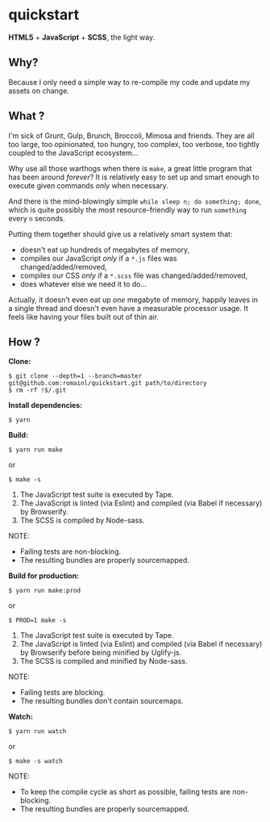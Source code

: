 # quickstart

**HTML5** + **JavaScript** + **SCSS**, the light way.

## Why?

Because I only need a simple way to re-compile my code and update my assets on change.

## What ?

I'm sick of Grunt, Gulp, Brunch, Broccoli, Mimosa and friends. They are all too large, too opinionated, too hungry, too complex, too verbose, too tightly coupled to the JavaScript ecosystem…

Why use all those warthogs when there is `make`, a great little program that has been around *forever*? It is relatively easy to set up and smart enough to execute given commands *only* when necessary.

And there is the mind-blowingly simple `while sleep n; do something; done`, which is quite possibly the most resource-friendly way to run `something` every `n` seconds.

Putting them together should give us a relatively smart system that:

* doesn't eat up hundreds of megabytes of memory,
* compiles our JavaScript *only* if a `*.js` files was changed/added/removed,
* compiles our CSS *only* if a `*.scss` file was changed/added/removed,
* does whatever else we need it to do…

Actually, it doesn't even eat up *one* megabyte of memory, happily leaves in a single thread and doesn't even have a measurable processor usage. It feels like having your files built out of thin air.

## How ?

**Clone:**

    $ git clone --depth=1 --branch=master git@github.com:romainl/quickstart.git path/to/directory
    $ rm -rf !$/.git

**Install dependencies:**

    $ yarn

**Build:**

    $ yarn run make

or

    $ make -s

1. The JavaScript test suite is executed by Tape.
2. The JavaScript is linted (via Eslint) and compiled (via Babel if necessary) by Browserify.
3. The SCSS is compiled by Node-sass.

NOTE:

* Failing tests are non-blocking.
* The resulting bundles are properly sourcemapped.

**Build for production:**

    $ yarn run make:prod

or

    $ PROD=1 make -s

1. The JavaScript test suite is executed by Tape.
2. The JavaScript is linted (via Eslint) and compiled (via Babel if necessary) by Browserify before being minified by Uglify-js.
3. The SCSS is compiled and minified by Node-sass.

NOTE:

* Failing tests are blocking.
* The resulting bundles don't contain sourcemaps.

**Watch:**

    $ yarn run watch

or

    $ make -s watch

NOTE:

* To keep the compile cycle as short as possible, failing tests are non-blocking.
* The resulting bundles are properly sourcemapped.
